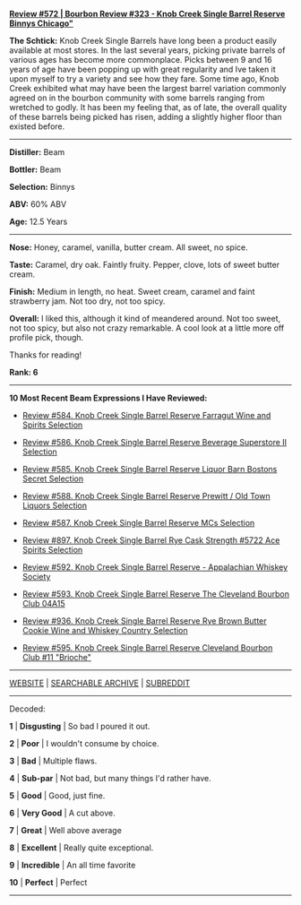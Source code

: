 
[**Review #572 | Bourbon Review #323 - Knob Creek Single Barrel Reserve Binnys Chicago"**]( https://t8ke.review/review-572-knob-creek-single-barrel-reserve-binnys-3901a-12yr6mo/)

**The Schtick:** Knob Creek Single Barrels have long been a product easily available at most stores. In the last several years, picking private barrels of various ages has become more commonplace. Picks between 9 and 16 years of age have been popping up with great regularity and Ive taken it upon myself to try a variety and see how they fare. Some time ago, Knob Creek exhibited what may have been the largest barrel variation commonly agreed on in the bourbon community with some barrels ranging from wretched to godly. It has been my feeling that, as of late, the overall quality of these barrels being picked has risen, adding a slightly higher floor than existed before.

-----

**Distiller:** Beam

**Bottler:** Beam

**Selection:** Binnys

**ABV:**  60% ABV

**Age:** 12.5 Years 

-----

**Nose:**   Honey, caramel, vanilla, butter cream. All sweet, no spice. 

**Taste:** Caramel, dry oak. Faintly fruity. Pepper, clove, lots of sweet butter cream.  

**Finish:** Medium in length, no heat. Sweet cream, caramel and faint strawberry jam. Not too dry, not too spicy. 

**Overall:** I liked this, although it kind of meandered around. Not too sweet, not too spicy, but also not crazy remarkable. A cool look at a little more off profile pick, though. 

Thanks for reading!

**Rank: 6**

----- 

**10 Most Recent Beam Expressions I Have Reviewed:** 

- [Review #584. Knob Creek Single Barrel Reserve Farragut Wine and Spirits Selection]( https://t8ke.review/review-584-knob-creek-single-barrel-reserve-3634-farragut/) 

- [Review #586. Knob Creek Single Barrel Reserve Beverage Superstore II Selection]( https://t8ke.review/review-586-knob-creek-single-barrel-reserve-beverage-superstore-ii-selection/) 

- [Review #585. Knob Creek Single Barrel Reserve Liquor Barn Bostons Secret Selection]( https://t8ke.review/review-585-knob-creek-single-barrel-reserve-liquor-barn-bostons-secret/) 

- [Review #588. Knob Creek Single Barrel Reserve Prewitt / Old Town Liquors Selection]( https://t8ke.review/review-588-knob-creek-single-barrel-reserve-4018-jeff-prewitt-old-town-liquors-15yr/) 

- [Review #587. Knob Creek Single Barrel Reserve MCs Selection]( https://t8ke.review/review-587-knob-creek-single-barrel-reserve-3892-mcs-selection/) 

- [Review #897. Knob Creek Single Barrel Rye Cask Strength #5722 Ace Spirits Selection]( https://t8ke.review/review-897-knob-creek-single-barrel-rye-5722-ace-spirits-selection/) 

- [Review #592. Knob Creek Single Barrel Reserve - Appalachian Whiskey Society]( https://t8ke.review) 

- [Review #593. Knob Creek Single Barrel Reserve The Cleveland Bourbon Club 04A15]( https://t8ke.review/review-593-knob-creek-single-barrel-reserve-04a15-cleveland-bourbon-club/) 

- [Review #936. Knob Creek Single Barrel Reserve Rye Brown Butter Cookie Wine and Whiskey Country Selection]( https://t8ke.review/review-936-knob-creek-single-barrel-reserve-rye-brown-butter-cookie-wine-and-whiskey-country-selection/) 

- [Review #595. Knob Creek Single Barrel Reserve Cleveland Bourbon Club #11 "Brioche"]( https://t8ke.review/review-595-knob-creek-single-barrel-reserve-cleveland-bourbon-club-11-brioche/) 

-----

[WEBSITE](https://t8ke.review) | [SEARCHABLE ARCHIVE](https://t8ke.review/review-archive/) | [SUBREDDIT](https://reddit.com/r/t8kereviews)

-----

Decoded:

**1** | **Disgusting** | So bad I poured it out.

**2** | **Poor** | I wouldn't consume by choice.

**3** | **Bad** | Multiple flaws.

**4** | **Sub-par** | Not bad, but many things I'd rather have.

**5** | **Good** | Good, just fine.

**6** | **Very Good** | A cut above.

**7** | **Great** | Well above average

**8** | **Excellent** | Really quite exceptional.

**9** | **Incredible** | An all time favorite

**10** | **Perfect** | Perfect

----

